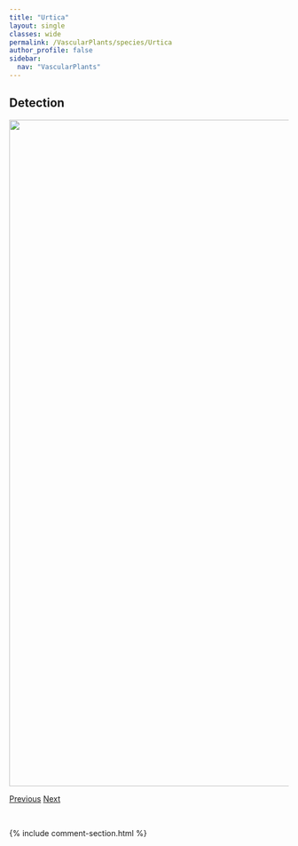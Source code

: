 ```yaml
---
title: "Urtica"
layout: single
classes: wide
permalink: /VascularPlants/species/Urtica
author_profile: false
sidebar:
  nav: "VascularPlants"
---
```


<h2>Detection</h2>

<a href="https://drive.google.com/uc?export=view&id=1G5HUAuuJVyWhvHx7cxNOpOi_lA7DD5jc">
<img src="https://drive.google.com/uc?export=view&id=1G5HUAuuJVyWhvHx7cxNOpOi_lA7DD5jc" height = "1200" width = "800">
</a>


<a href="/DevelopmentWebsite/VascularPlants/species/UlmusPumila" class="pagination--pager" title="Ulmus pumila">Previous</a> <a href="/DevelopmentWebsite/VascularPlants/species/UrticaDioica" class="pagination--pager" title="Common Nettle">Next</a>

<p>&nbsp;</p>

{% include comment-section.html %}
